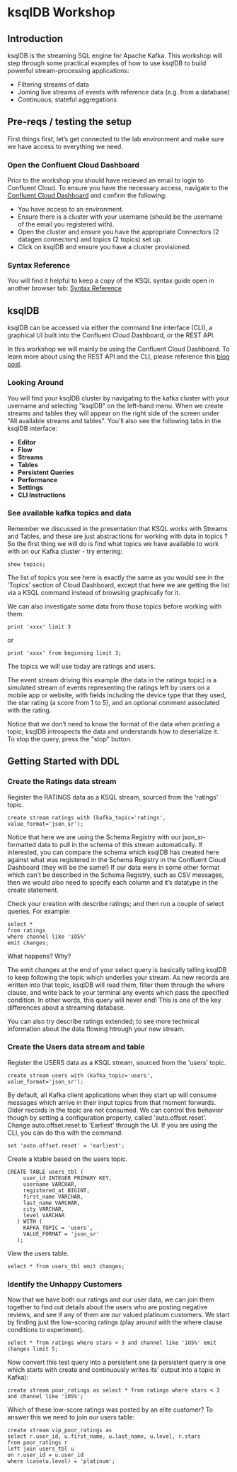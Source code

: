 # ksqlDB Workshop 

## Introduction 

ksqlDB is the streaming SQL engine for Apache Kafka. This workshop will step through some practical examples of how to use ksqlDB to build powerful stream-processing applications:    
- Filtering streams of data   
- Joining live streams of events with reference data (e.g. from a database)     
- Continuous, stateful aggregations     

## Pre-reqs / testing the setup

First things first, let’s get connected to the lab environment and make sure we have access to everything we need.     

### Open the Confluent Cloud Dashboard 

Prior to the workshop you should have recieved an email to login to Confluent Cloud. To ensure you have the necessary access, navigate to the [Confluent Cloud Dashboard](https://confluent.cloud/) and confirm the following:     
- You have access to an environment.     
- Ensure there is a cluster with your username (should be the username of the email you registered with).      
- Open the cluster and ensure you have the appropriate Connectors (2 datagen connectors) and topics (2 topics) set up.    
- Click on ksqlDB and ensure you have a cluster provisioned.     

### Syntax Reference

You will find it helpful to keep a copy of the KSQL syntax guide open in another browser tab: [Syntax Reference](https://docs.ksqldb.io/en/0.17.0-ksqldb/reference/)     

## ksqlDB

ksqlDB can be accessed via either the command line interface (CLI), a graphical UI built into the Confluent Cloud Dashboard, or the REST API.    

In this workshop we will mainly be using the Confluent Cloud Dashboard. To learn more about using the REST API and the CLI, please reference this [blog post](https://rmoff.net/2021/03/24/connecting-to-managed-ksqldb-in-confluent-cloud-with-rest-and-ksqldb-cli/).       

### Looking Around

You will find your ksqlDB cluster by navigating to the kafka cluster with your username and selecting "ksqlDB" on the left-hand menu. When we create streams and tables they will appear on the right side of the screen under "All available streams and tables". You'll also see the following tabs in the ksqlDB interface:     
- **Editor**    
- **Flow**     
- **Streams**    
- **Tables**    
- **Persistent Queries**     
- **Performance**    
- **Settings**     
- **CLI Instructions**     

### See available kafka topics and data 

Remember we discussed in the presentation that KSQL works with Streams and Tables, and these are just abstractions for working with data in topics ? So the first thing we will do is find what topics we have available to work with on our Kafka cluster - try entering:    
```
show topics;
```

The list of topics you see here is exactly the same as you would see in the 'Topics' section of Cloud Dashboard, except that here we are getting the list via a KSQL command instead of browsing graphically for it.     

We can also investigate some data from those topics before working with them:      
```
print 'xxxx' limit 3 
```
or
```
print 'xxxx' from beginning limit 3;
```

The topics we will use today are ratings and users.      

The event stream driving this example (the data in the ratings topic) is a simulated stream of events representing the ratings left by users on a mobile app or website, with fields including the device type that they used, the star rating (a score from 1 to 5), and an optional comment associated with the rating.     

Notice that we don’t need to know the format of the data when printing a topic; ksqlDB introspects the data and understands how to deserialize it.     
To stop the query, press the "stop" button.     

## Getting Started with DDL     

### Create the Ratings data stream 

Register the RATINGS data as a KSQL stream, sourced from the 'ratings' topic.   
```
create stream ratings with (kafka_topic='ratings', value_format='json_sr');
```

Notice that here we are using the Schema Registry with our json_sr-formatted data to pull in the schema of this stream automatically. If interested, you can compare the schema which ksqlDB has created here against what was registered in the Schema Registry in the Confluent Cloud Dashboard (they will be the same!) If our data were in some other format which can’t be described in the Schema Registry, such as CSV messages, then we would also need to specify each column and it’s datatype in the create statement.     

Check your creation with describe ratings; and then run a couple of select queries. For example:      

```
select *
from ratings
where channel like 'iOS%'
emit changes;
```

What happens? Why?     

The emit changes at the end of your select query is basically telling ksqlDB to keep following the topic which underlies your stream. As new records are written into that topic, ksqlDB will read them, filter them through the where clause, and write back to your terminal any events which pass the specified condition. In other words, this query will never end! This is one of the key differences about a streaming database.      

You can also try describe ratings extended; to see more technical information about the data flowing htrough your new stream.     

### Create the Users data stream and table 

Register the USERS data as a KSQL stream, sourced from the 'users' topic.        
```
create stream users with (kafka_topic='users', value_format='json_sr');
```

By default, all Kafka client applications when they start up will consume messages which arrive in their input topics from that moment forwards. Older records in the topic are not consumed. We can control this behavior though by setting a configuration property, called 'auto.offset.reset'. Change auto.offset.reset to 'Earliest' through the UI. If you are using the CLI, you can do this with the command:     

```
set 'auto.offset.reset' = 'earliest';
```

Create a ktable based on the users topic.    
```
CREATE TABLE users_tbl (
     user_id INTEGER PRIMARY KEY,
     username VARCHAR,
     registered_at BIGINT,
     first_name VARCHAR,
     last_name VARCHAR,
     city VARCHAR,
     level VARCHAR
   ) WITH (
     KAFKA_TOPIC = 'users', 
     VALUE_FORMAT = 'json_sr'
   );
```

View the users table.     
```
select * from users_tbl emit changes;
```

### Identify the Unhappy Customers

Now that we have both our ratings and our user data, we can join them together to find out details about the users who are posting negative reviews, and see if any of them are our valued platinum customers. We start by finding just the low-scoring ratings (play around with the where clause conditions to experiment).     

```
select * from ratings where stars < 3 and channel like 'iOS%' emit changes limit 5;
```

Now convert this test query into a persistent one (a persistent query is one which starts with create and continuously writes its' output into a topic in Kafka):    

```
create stream poor_ratings as select * from ratings where stars < 3 and channel like 'iOS%';
```

Which of these low-score ratings was posted by an elite customer? To answer this we need to join our users table:     
```
create stream vip_poor_ratings as
select r.user_id, u.first_name, u.last_name, u.level, r.stars
from poor_ratings r
left join users_tbl u
on r.user_id = u.user_id
where lcase(u.level) = 'platinum';
```

